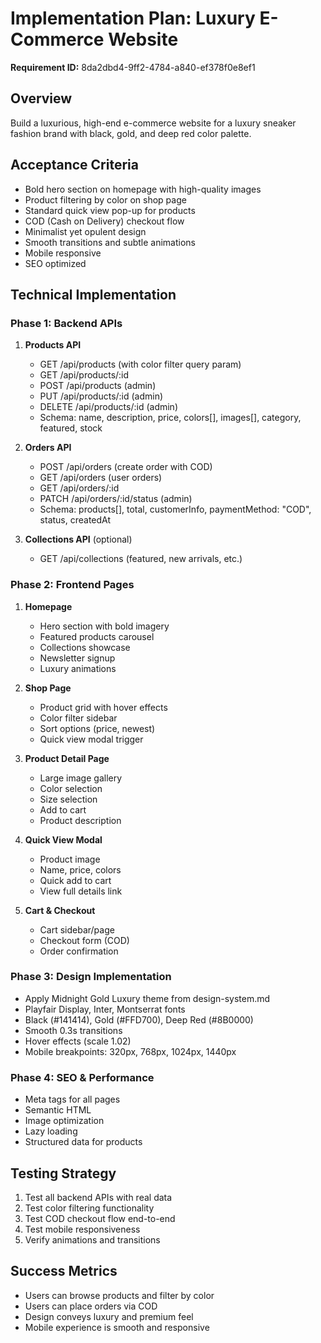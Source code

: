 # Implementation Plan: Luxury E-Commerce Website

**Requirement ID:** 8da2dbd4-9ff2-4784-a840-ef378f0e8ef1

## Overview
Build a luxurious, high-end e-commerce website for a luxury sneaker fashion brand with black, gold, and deep red color palette.

## Acceptance Criteria
- Bold hero section on homepage with high-quality images
- Product filtering by color on shop page
- Standard quick view pop-up for products
- COD (Cash on Delivery) checkout flow
- Minimalist yet opulent design
- Smooth transitions and subtle animations
- Mobile responsive
- SEO optimized

## Technical Implementation

### Phase 1: Backend APIs
1. **Products API**
   - GET /api/products (with color filter query param)
   - GET /api/products/:id
   - POST /api/products (admin)
   - PUT /api/products/:id (admin)
   - DELETE /api/products/:id (admin)
   - Schema: name, description, price, colors[], images[], category, featured, stock

2. **Orders API**
   - POST /api/orders (create order with COD)
   - GET /api/orders (user orders)
   - GET /api/orders/:id
   - PATCH /api/orders/:id/status (admin)
   - Schema: products[], total, customerInfo, paymentMethod: "COD", status, createdAt

3. **Collections API** (optional)
   - GET /api/collections (featured, new arrivals, etc.)

### Phase 2: Frontend Pages
1. **Homepage**
   - Hero section with bold imagery
   - Featured products carousel
   - Collections showcase
   - Newsletter signup
   - Luxury animations

2. **Shop Page**
   - Product grid with hover effects
   - Color filter sidebar
   - Sort options (price, newest)
   - Quick view modal trigger

3. **Product Detail Page**
   - Large image gallery
   - Color selection
   - Size selection
   - Add to cart
   - Product description

4. **Quick View Modal**
   - Product image
   - Name, price, colors
   - Quick add to cart
   - View full details link

5. **Cart & Checkout**
   - Cart sidebar/page
   - Checkout form (COD)
   - Order confirmation

### Phase 3: Design Implementation
- Apply Midnight Gold Luxury theme from design-system.md
- Playfair Display, Inter, Montserrat fonts
- Black (#141414), Gold (#FFD700), Deep Red (#8B0000)
- Smooth 0.3s transitions
- Hover effects (scale 1.02)
- Mobile breakpoints: 320px, 768px, 1024px, 1440px

### Phase 4: SEO & Performance
- Meta tags for all pages
- Semantic HTML
- Image optimization
- Lazy loading
- Structured data for products

## Testing Strategy
1. Test all backend APIs with real data
2. Test color filtering functionality
3. Test COD checkout flow end-to-end
4. Test mobile responsiveness
5. Verify animations and transitions

## Success Metrics
- Users can browse products and filter by color
- Users can place orders via COD
- Design conveys luxury and premium feel
- Mobile experience is smooth and responsive
